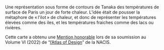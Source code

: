 Une représentation sous forme de contours de Tanaka des températures de surface de Paris un jour de
forte chaleur. L’idée était de pousser la métaphore de « l’ilot » de chaleur, et donc de représenter
les températures élevées comme des iles, et les températures fraiches comme des lacs ou rivières.



Cette carte a obtenu une [Mention honorable](https://atlasofdesign.org/2022/04/29/finalists/) lors
de sa soumission  au Volume VI (2022) de “[l’Atlas of Design](https://atlasofdesign.org/)” de la NACIS. 
